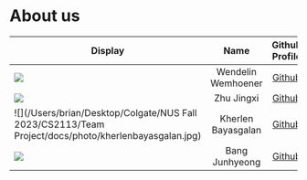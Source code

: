 # About us


Display |        Name        | Github Profile | Portfolio 
--------|:------------------:|:--------------:|:---------:
![](https://media.licdn.com/dms/image/C4D03AQGTLbALYjG82Q/profile-displayphoto-shrink_800_800/0/1580629728751?e=1701907200&v=beta&t=PEfw_qZfZA39rJRfo5_Pg4o_RmbPwdneiPX3ftNt9dA) | Wendelin Wemhoener | [Github](https://github.com/wendelinwemhoener/) | [Portfolio](https://ay2324s1-cs2113-f11-3.github.io/tp/team/wendelinwemhoener.html)
![](https://via.placeholder.com/100.png?text=Photo) |     Zhu Jingxi     | [Github](https://github.com/Cheezeblokz) | [Portfolio](docs/team/zhujingxi.md)
![](/Users/brian/Desktop/Colgate/NUS Fall 2023/CS2113/Team Project/docs/photo/kherlenbayasgalan.jpg) | Kherlen Bayasgalan | [Github](https://github.com/Brian030601) | [Portfolio](docs/team/brian030601.md)
![](https://via.placeholder.com/100.png?text=Photo) |   Bang Junhyeong   | [Github](https://github.com/junhyeong0411) | [Portfolio](docs/team/bangjunhyeong.md)

